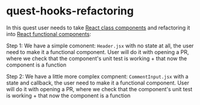 # quest-hooks-refactoring

In this quest user needs to take [React class components](https://reactjs.org/docs/react-component.html) and refactoring it into [React functional components](https://www.robinwieruch.de/react-function-component/):

Step 1:
We have a simple comonent: `Header.jsx` with no state at all, the user need to make it a functional component.
User will do it with opening a PR, where we check that the component's unit test is working + that now the component is a function

Step 2:
We have a little more complex compnent: `CommentInput.jsx` with a state and callback, the user need to make it a functional component.
User will do it with opening a PR, where we check that the component's unit test is working + that now the component is a function
